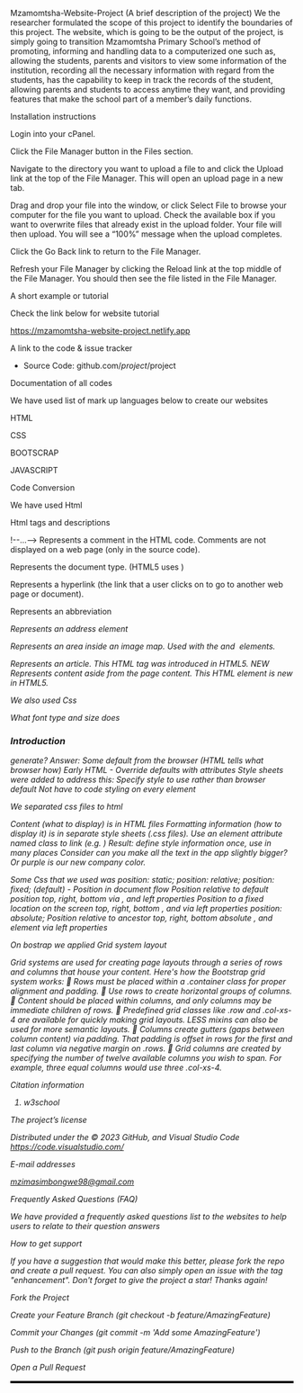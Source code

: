 

Mzamomtsha-Website-Project (A brief description of the project) We the researcher formulated the scope of this project to identify the boundaries of this project. The website, which is going to be the output of the project, is simply going to transition Mzamomtsha Primary School’s method of promoting, informing and handling data to a computerized one such as, allowing the students, parents and visitors to view some information of the institution, recording all the necessary information with regard from the students, has the capability to keep in track the records of the student, allowing parents and students to access anytime they want, and providing features that make the school part of a member’s daily functions. 

 Installation instructions 

Login into your cPanel. 

Click the File Manager button in the Files section. 

Navigate to the directory you want to upload a file to and click the Upload link at the top of the File Manager. This will open an upload page in a new tab. 

Drag and drop your file into the window, or click Select File to browse your computer for the file you want to upload. Check the available box if you want to overwrite files that already exist in the upload folder. Your file will then upload. You will see a “100%” message when the upload completes. 

Click the Go Back link to return to the File Manager. 

Refresh your File Manager by clicking the Reload link at the top middle of the File Manager. You should then see the file listed in the File Manager. 

 A short example or tutorial 

Check the link below for website tutorial 

https://mzamomtsha-website-project.netlify.app 

 

 

A link to the code & issue tracker 

- Source Code: github.com/$project/$project 

 

Documentation of all codes 

We have used list of mark up languages below to create our websites 

HTML 

CSS 

BOOTSCRAP 

JAVASCRIPT 

 

Code Conversion 

We have used Html 

 

Html tags and descriptions  

!--...-->	Represents a comment in the HTML code. Comments are not displayed on a web page (only in the source code).	  

<!doctype>	Represents the document type. (HTML5 uses <!doctype html>)	  

<a>	Represents a hyperlink (the link that a user clicks on to go to another web page or document).	  

<abbr>	Represents an abbreviation	  

<address>	Represents an address element	  

<area>	Represents an area inside an image map. Used with the <map> and <img> elements.	  

<article>	Represents an article. This HTML tag was introduced in HTML5.	NEW 

<aside>	Represents content aside from the page content. This HTML element is new in HTML5. 

   

We also used Css 

What font type and size does <h1>Introduction</h1> generate? Answer: Some default from the browser (HTML tells what browser how) Early HTML - Override defaults with attributes <table border="2" bordercolor="black"> Style sheets were added to address this: Specify style to use rather than browser default Not have to code styling on every element 

 

We separated css files to html 

Content (what to display) is in HTML files Formatting information (how to display it) is in separate style sheets (.css files). Use an element attribute named class to link  (e.g. <span class="test">) Result: define style information once, use in many places Consider can you make all the text in the app slightly bigger?  Or purple is our new company color. 

 

Some Css that we used was position: static; position: relative; position: fixed; (default) - Position in document flow Position relative to default position top, right, bottom via , and left properties Position to a fixed location on the screen top, right, bottom , and via left properties position: absolute; Position relative to ancestor top, right, bottom absolute , and  element via left properties 

 

On bostrap we applied Grid system layout 

Grid systems are used for creating page layouts through a series of rows and columns that house your content. Here's how the Bootstrap grid system works:  Rows must be placed within a .container class for proper alignment and padding.  Use rows to create horizontal groups of columns.  Content should be placed within columns, and only columns may be immediate children of rows.  Predefined grid classes like .row and .col-xs-4 are available for quickly making grid layouts. LESS mixins can also be used for more semantic layouts.  Columns create gutters (gaps between column content) via padding. That padding is offset in rows for the first and last column via negative margin on .rows.  Grid columns are created by specifying the number of twelve available columns you wish to span. For example, three equal columns would use three .col-xs-4.  

 

Citation information 

1. w3school 

 

The project’s license 

Distributed under the © 2023 GitHub, and Visual Studio Code https://code.visualstudio.com/ 

 

E-mail addresses 

mzimasimbongwe98@gmail.com 

 

Frequently Asked Questions (FAQ) 

We have provided a frequently asked questions list to the websites to help users to relate to their question answers  

 

How to get support 

If you have a suggestion that would make this better, please fork the repo and create a pull request. You can also simply open an issue with the tag "enhancement". Don't forget to give the project a star! Thanks again! 

 

Fork the Project 

Create your Feature Branch (git checkout -b feature/AmazingFeature) 

Commit your Changes (git commit -m 'Add some AmazingFeature') 

Push to the Branch (git push origin feature/AmazingFeature) 

Open a Pull Request 
